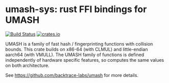 umash-sys: rust FFI bindings for UMASH
======================================

[![Build Status](https://travis-ci.com/backtrace-labs/umash-sys.svg?branch=main)](https://travis-ci.com/backtrace-labs/umash-sys) [![crates.io](https://img.shields.io/crates/v/umash-sys.svg)](https://crates.io/crates/umash-sys)

UMASH is a family of fast hash / fingerprinting functions with
collision bounds.  This crate builds on x86-64 (with CLMUL) and
little-endian aarch64 (with VMULL).  The UMASH family of functions is
defined independently of hardware specific features, so computes the
same values on both architecture.

See https://github.com/backtrace-labs/umash for more details.
